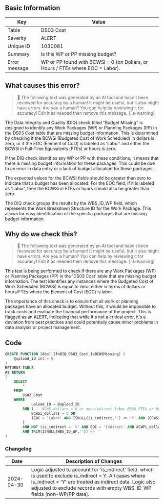## Basic Information
| Key         | Value          |
|-------------|----------------|
| Table       | DS03 Cost |
| Severity    | ALERT |
| Unique ID   | 1030081   |
| Summary     | Is this WP or PP missing budget? |
| Error message | WP or PP found with BCWSi = 0 (on Dollars, or Hours / FTEs where EOC = Labor). |

## What causes this error?

> :robot: The following text was generated by an AI tool and hasn't been reviewed for accuracy by a human! It might be useful, but it also might have errors. Are you a human? You can help by reviewing it for accuracy! Edit it as needed then remove this message.
{.is-warning}

The Data Integrity and Quality (DIQ) check titled "Budget Missing" is designed to identify any Work Packages (WP) or Planning Packages (PP) in the DS03 Cost table that are missing budget information. This is determined by checking if the BCWSi (Budgeted Cost of Work Scheduled) in dollars is zero, or if the EOC (Element of Cost) is labeled as 'Labor' and either the BCWSi in Full-Time Equivalents (FTEs) or hours is zero.

If the DIQ check identifies any WP or PP with these conditions, it means that there is missing budget information for these packages. This could be due to an error in data entry or a lack of budget allocation for these packages. 

The expected values for the BCWSi fields should be greater than zero to indicate that a budget has been allocated. For the EOC field, if it is labeled as 'Labor', then the BCWSi in FTEs or hours should also be greater than zero. 

The DIQ check groups the results by the WBS_ID_WP field, which represents the Work Breakdown Structure ID for the Work Package. This allows for easy identification of the specific packages that are missing budget information.
## Why do we check this?

> :robot: The following text was generated by an AI tool and hasn't been reviewed for accuracy by a human! It might be useful, but it also might have errors. Are you a human? You can help by reviewing it for accuracy! Edit it as needed then remove this message.
{.is-warning}

This test is being performed to check if there are any Work Packages (WP) or Planning Packages (PP) in the 'DS03 Cost' table that are missing budget information. The test identifies any instances where the Budgeted Cost of Work Scheduled (BCWSi) is equal to zero, either in terms of dollars or hours/FTEs where the Element of Cost (EOC) is labor. 

The importance of this check is to ensure that all work or planning packages have an allocated budget. Without this, it would be impossible to track costs and evaluate the financial performance of the project. This is flagged as an ALERT, indicating that while it's not a critical error, it's a deviation from best practices and could potentially cause minor problems in data analysis or project management.
## Code

```sql
CREATE FUNCTION [dbo].[fnDIQ_DS03_Cost_IsBCWSMissing] (
	@upload_id int = 0
)
RETURNS TABLE
AS RETURN
(
	SELECT 
		* 
	FROM 
		DS03_Cost
	WHERE
			upload_ID = @upload_ID
		AND ( -- BCWS dollars = 0 or non-indirect labor BSWS FTEs or Hours are missing
			BCWSi_dollars = 0 OR 
			(EOC = 'Labor' AND ISNULL(is_indirect,'') <> 'Y' AND (BCWSi_FTEs = 0 OR BCWSi_hours = 0))
		)
		AND NOT (is_indirect = 'Y' AND EOC = 'Indirect' AND ACWPi_dollars > 0) 
		AND TRIM(ISNULL(WBS_ID_WP,'')) <> ''
)
```

### Changelog

| Date       | Description of Changes   |
| ---------- | ------------------------ |
| 2024-04-30 | Logic adjusted to account for 'is_indirect' field, which is used to exclude is_indirect = Y. All cases where is_indirect = 'Y' are treated as indirect data. Logic also adjusted to exclude records with empty WBS_ID_WP fields (non-WP/PP data). |
